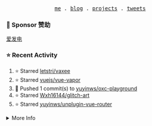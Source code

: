 <p align="center">
  <samp>
    <a href="https://yuy1n.io">me</a> .
    <a href="https://yuy1n.io/blog">blog</a> .
    <a href="https://yuy1n.io/projects">projects</a> .
    <a href="https://twitter.com/yuyinws">tweets</a>
  </samp>
</p>

### 💖 Sponsor 赞助

[爱发电](https://afdian.com/a/yuyinws)

### ⭐️ Recent Activity
<!--RECENT_ACTIVITY:start-->
1. ⭐️ Starred [letstri/vaxee](https://github.com/letstri/vaxee)<br>
2. ⭐️ Starred [vuejs/vue-vapor](https://github.com/vuejs/vue-vapor)<br>
3. 💪 Pushed 1 commit(s) to [yuyinws/oxc-playground](https://github.com/yuyinws/oxc-playground)<br>
4. ⭐️ Starred [Wxh16144/glitch-art](https://github.com/Wxh16144/glitch-art)<br>
5. ⭐️ Starred [yuyinws/unplugin-vue-router](https://github.com/yuyinws/unplugin-vue-router)<br>
<!--RECENT_ACTIVITY:end-->

<details>
  <summary>
  More Info
  </summary>

[![wakatime](https://wakatime.com/badge/user/51143705-a99d-4e70-b101-fd9e1cb44e71.svg)](https://wakatime.com/@51143705-a99d-4e70-b101-fd9e1cb44e71)

<img src="https://cdn.jsdelivr.net/gh/yuyinws/yuyinws/gitmand.svg" />
<br />
<img src="https://card.yuy1n.io/card/76561198340841543/dark,bg-game-1850570" />
<br />
<img src="https://cdn.jsdelivr.net/gh/yuyinws/yuyinws/github-metrics.svg" />
</details>
